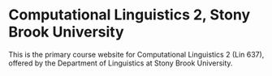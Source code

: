 Computational Linguistics 2, Stony Brook University
===================================================

This is the primary course website for Computational Linguistics 2 (Lin 637), offered by the Department of Linguistics at Stony Brook University.
